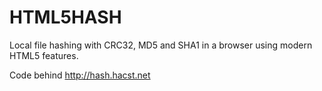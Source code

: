 HTML5HASH
=========

Local file hashing with CRC32, MD5 and SHA1 in a browser using modern HTML5 features.

Code behind http://hash.hacst.net